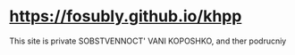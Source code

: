 # https://fosubly.github.io/khpp

This site is private SOBSTVENNOCT' VANI KOPOSHKO, and ther podrucniy
